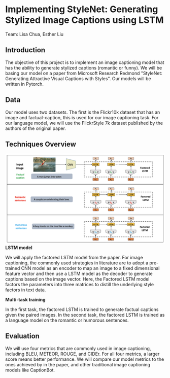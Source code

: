 # Implementing StyleNet: Generating Stylized Image Captions using LSTM
Team: Lisa Chua, Esther Liu

## Introduction
The objective of this project is to implement an image captioning model that has the ability to generate stylized captions (romantic or funny). We will be basing our model on a paper from Microsoft Research Redmond "StyleNet: Generating Attractive Visual Captions with Styles". Our models will be written in Pytorch.

## Data
Our model uses two datasets. The first is the Flickr10k dataset that has an image and factual-caption, this is used for our image captioning task. For our language model, we will use the FlickrStyle 7k dataset published by the authors of the original paper.

## Techniques Overview
![](stylenet_framework.png)
<b>LSTM model</b>

We will apply the factored LSTM model from the paper. For image captioning, the commonly used strategies in literature are to adopt a pre- trained CNN model as an encoder to map an image to a fixed dimensional feature vector and then use a LSTM model as the decoder to generate captions based on the image vector. Here, the Factored LSTM model factors the parameters into three matrices to distill the underlying style factors in text data. 

<b>Multi-task training</b>

In the first task, the factored LSTM is trained to generate factual captions given the paired images. In the second task, the factored LSTM is trained as a language model on the romantic or humorous sentences. 


## Evaluation
We will use four metrics that are commonly used in image captioning, including BLEU, METEOR, ROUGE, and CIDEr. For all four metrics, a larger score means better performance. We will compare our model metrics to the ones achieved by in the paper, and other traditional image captioning models like CaptionBot. 


